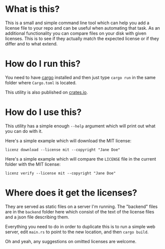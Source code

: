 # What is this?

This is a small and simple command line tool which can help you add a license file to your repo and can be useful when automating that task.
As an additional functionality you can compare files on your disk with given licenses. This is to see if they actually match the expected license or if they differ and to what extend.

# How do I run this?

You need to have [cargo](https://github.com/rust-lang/cargo/) installed and then just type `cargo run` in the same
folder where `Cargo.toml` is located.

This utility is also published on [crates.io](https://crates.io/crates/licenz).

# How do I use this?

This utility has a simple enough `--help` argument which will print out what you can do with it.

Here's a simple example which will download the MIT license: 

    licenz download --license mit --copyright "Jane Doe"

Here's a simple example which will compare the `LICENSE` file in the current folder with the MIT license:
    
    licenz verify --license mit --copyright "Jane Doe"

# Where does it get the licenses?

They are served as static files on a server I'm running. The "backend" files are in the `backend`
folder here which consist of the text of the license files and a json file describing them.

Everything you need to do in order to duplicate this is to run a simple web server, edit
`main.rs` to point to the new location, and then `cargo build`.

Oh and yeah, any suggestions on omitted licenses are welcome.